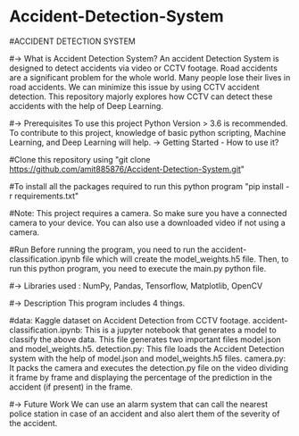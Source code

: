 # Accident-Detection-System

#ACCIDENT DETECTION SYSTEM

#-> What is Accident Detection System? An accident Detection System is designed to detect accidents via video or CCTV footage. Road accidents are a significant problem for the whole world. Many people lose their lives in road accidents. We can minimize this issue by using CCTV accident detection. This repository majorly explores how CCTV can detect these accidents with the help of Deep Learning.

#-> Prerequisites To use this project Python Version > 3.6 is recommended. To contribute to this project, knowledge of basic python scripting, Machine Learning, and Deep Learning will help. -> Getting Started - How to use it?

#Clone this repository using "git clone https://github.com/amit885876/Accident-Detection-System.git"

#To install all the packages required to run this python program "pip install -r requirements.txt"

#Note: This project requires a camera. So make sure you have a connected camera to your device. You can also use a downloaded video if not using a camera.

#Run Before running the program, you need to run the accident-classification.ipynb file which will create the model_weights.h5 file. Then, to run this python program, you need to execute the main.py python file.

#-> Libraries used : NumPy, Pandas, Tensorflow, Matplotlib, OpenCV

#-> Description This program includes 4 things.

#data: Kaggle dataset on Accident Detection from CCTV footage.
accident-classification.ipynb: This is a jupyter notebook that generates a model to classify the above data. This file generates two important files model.json and model_weights.h5.
detection.py: This file loads the Accident Detection system with the help of model.json and model_weights.h5 files.
camera.py: It packs the camera and executes the detection.py file on the video dividing it frame by frame and displaying the percentage of the prediction in the accident (if present) in the frame.

#-> Future Work We can use an alarm system that can call the nearest police station in case of an accident and also alert them of the severity of the accident.
